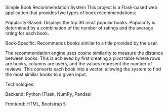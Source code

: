 Simple Book Recommendation System
This project is a Flask-based web application that provides two types of book recommendations:

Popularity-Based: Displays the top 30 most popular books. Popularity is determined by a combination of the number of ratings and the average rating for each book.

Book-Specific: Recommends books similar to a title provided by the user.

The recommendation engine uses cosine similarity to measure the distance between books. This is achieved by first creating a pivot table where rows are books, columns are users, and the values represent the number of reviews. This converts each book into a vector, allowing the system to find the most similar books to a given input.

Technologies:

Backend: Python (Flask, NumPy, Pandas)

Frontend: HTML, Bootstrap 5
